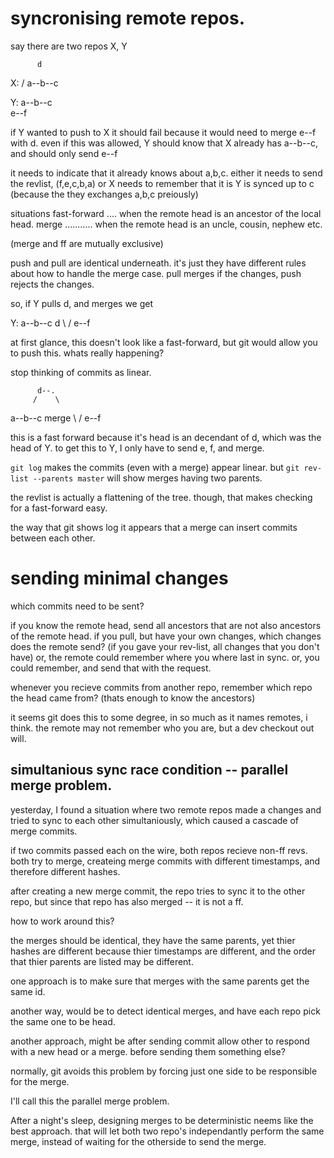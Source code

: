 # syncronising remote repos.

say there are two repos X, Y

          d
X:       /
  a--b--c

Y:
  a--b--c
         \
          e--f

if Y wanted to push to X it should fail because it would need to merge e--f with d.
even if this was allowed, Y should know that X already has a--b--c, and should only send e--f

it needs to indicate that it already knows about a,b,c. either it needs to send the revlist, (f,e,c,b,a) or X needs to remember that it is Y is synced up to c (because the they exchanges a,b,c preiously)

situations
  fast-forward .... when the remote head is an ancestor of the local head.
  merge ........... when the remote head is an uncle, cousin, nephew etc.

(merge and ff are mutually exclusive)

push and pull are identical underneath. it's just they have different rules about how to handle the merge case. pull merges if the changes, push rejects the changes.

so, if Y pulls d, and merges we get


Y:
  a--b--c      d
         \    /
          e--f

at first glance, this doesn't look like a fast-forward,
but git would allow you to push this. whats really happening?

stop thinking of commits as linear.

          d--.
         /    \
  a--b--c      merge
         \    /
          e--f

  this is a fast forward because it's head is an decendant of d, which was the head of Y.
  to get this to Y, I only have to send e, f, and merge.

  `git log` makes the commits (even with a merge) appear linear.
  but `git rev-list --parents master`  will show merges having two parents.

  the revlist is actually a flattening of the tree.
  though, that makes checking for a fast-forward easy.
  
  the way that git shows log it appears that a merge can insert commits between each other.

# sending minimal changes

  which commits need to be sent?

  if you know the remote head, send all ancestors that are not also ancestors of the remote head. 
  if you pull, but have your own changes, which changes does the remote send?
  (if you gave your rev-list, all changes that you don't have)
  or, the remote could remember where you where last in sync. or, you could remember, and send that with the request.

  whenever you recieve commits from another repo, remember which repo the head came from?
  (thats enough to know the ancestors)

it seems git does this to some degree, in so much as it names remotes, i think.
the remote may not remember who you are, but a dev checkout out will.

## simultanious sync race condition -- parallel merge problem.

yesterday, I found a situation where two remote repos made a changes and tried to sync to each other simultaniously, which caused a cascade of merge commits.

if two commits passed each on the wire, both repos recieve non-ff revs. both try to merge, createing merge commits with different timestamps, and therefore different hashes.

after creating a new merge commit, the repo tries to sync it to the other repo, but since that repo has also merged -- it is not a ff.

how to work around this?

the merges should be identical, they have the same parents, yet thier hashes are different because thier timestamps are different, and the order that thier parents are listed may be different.

one approach is to make sure that merges with the same parents get the same id.

another way, would be to detect identical merges, and have each repo pick the same one to be head.

another approach, might be after sending commit
allow other to respond with a new head or a merge.
before sending them something else?

normally, git avoids this problem by forcing just one side to be responsible for the merge.

I'll call this the parallel merge problem.

After a night's sleep, designing merges to be deterministic neems like the best approach. that will let both two repo's independantly perform the same merge, instead of waiting for the otherside to send the merge.


